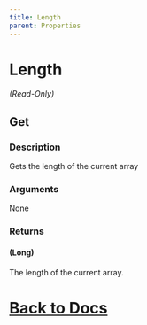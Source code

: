 ```yaml
---
title: Length
parent: Properties
---
```


# Length

*(Read-Only)*

## Get

### Description
Gets the length of the current array
### Arguments
None
### Returns
#### (Long) 
The length of the current array.

# [Back to Docs](https://senipah.github.io/VBA-Better-Array/)